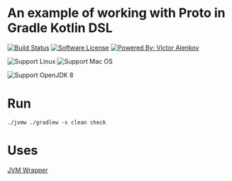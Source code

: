 # An example of working with Proto in Gradle Kotlin DSL

[![Build Status](https://travis-ci.org/BorzdeG/examples-proto-kotlin-multiplatform.svg?branch=master)](https://travis-ci.org/BorzdeG/examples-proto-kotlin-multiplatform)
[![Software License](https://img.shields.io/badge/license-MIT-brightgreen.svg?style=flat-square)](/LICENSE)
[![Powered By: Victor Alenkov](https://img.shields.io/badge/powered%20by-Victor%20Alenkov-green.svg?style=flat-square)](https://github.com/BorzdeG)

![Support Linux](https://img.shields.io/badge/support%20OS-Linux-green.svg?style=flat-square)
![Support Mac OS](https://img.shields.io/badge/support%20OS-Mac%20OS-green.svg?style=flat-square)

![Support OpenJDK 8](https://img.shields.io/badge/support%20OpenJDK-8-green.svg?style=flat-square)

# Run

`./jvmw ./gradlew -s clean check`

# Uses

[JVM Wrapper](https://github.com/itbasis/jvm-wrapper/)

